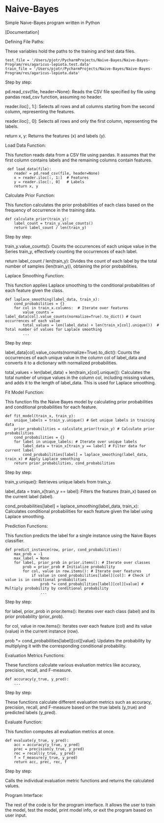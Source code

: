 # Naive-Bayes
Simple Naive-Bayes program written in Python 

[Documentation]

  Defining File Paths:

  These variables hold the paths to the training and test data files.

    test_file = '/Users/pjotr/PycharmProjects/Naive-Bayes/Naive-Bayes-Program/res/agaricus-lepiota.test.data'
    train_file = '/Users/pjotr/PycharmProjects/Naive-Bayes/Naive-Bayes-Program/res/agaricus-lepiota.data'

Step by step:

pd.read_csv(file, header=None): Reads the CSV file specified by file using pandas read_csv function, assuming no header.

reader.iloc[:, 1:]: Selects all rows and all columns starting from the second column, representing the features.

reader.iloc[:, 0]: Selects all rows and only the first column, representing the labels.

return x, y: Returns the features (x) and labels (y).

  Load Data Function:

  This function reads data from a CSV file using pandas. It assumes that the first column contains labels and the remaining columns contain features.

     def load_data(file):
        reader = pd.read_csv(file, header=None)
        x = reader.iloc[:, 1:]  # Features
        y = reader.iloc[:, 0]   # Labels
        return x, y

  Calculate Prior Function:

  This function calculates the prior probabilities of each class based on the frequency of occurrence in the training data.

    def calculate_prior(train_y):
        label_count = train_y.value_counts()  
        return label_count / len(train_y)       

Step by step: 

train_y.value_counts(): Counts the occurrences of each unique value in the Series train_y, effectively counting the occurrences of each label.

return label_count / len(train_y): Divides the count of each label by the total number of samples (len(train_y)), obtaining the prior probabilities.

  Laplace Smoothing Function:

  This function applies Laplace smoothing to the conditional probabilities of each feature given the class.

    def laplace_smoothing(label_data, train_x):
        cond_probabilities = {}
        for col in train_x.columns:  # Iterate over features
            value_counts = label_data[col].value_counts(normalize=True).to_dict() # Count occurrences of each value
            total_values = len(label_data) + len(train_x[col].unique())  # Total number of values for Laplace smoothing
            ...

Step by step:

label_data[col].value_counts(normalize=True).to_dict(): Counts the occurrences of each unique value in the column col of label_data and converts it to a dictionary with normalized probabilities.

total_values = len(label_data) + len(train_x[col].unique()): Calculates the total number of unique values in the column col, including missing values, and adds it to the length of label_data. This is used for Laplace smoothing.

  Fit Model Function:

  This function fits the Naive Bayes model by calculating prior probabilities and conditional probabilities for each feature.

    def fit_model(train_x, train_y):
        unique_labels = train_y.unique() # Get unique labels in training data
        prior_probabilities = calculate_prior(train_y) # Calculate prior probabilities
        cond_probabilities = {}
        for label in unique_labels: # Iterate over unique labels
            label_data = train_x[train_y == label] # Filter data for current label
            cond_probabilities[label] = laplace_smoothing(label_data, train_x) # Apply Laplace smoothing
        return prior_probabilities, cond_probabilities

Step by step:

train_y.unique(): Retrieves unique labels from train_y.

label_data = train_x[train_y == label]: Filters the features (train_x) based on the current label (label).

cond_probabilities[label] = laplace_smoothing(label_data, train_x): Calculates conditional probabilities for each feature given the label using Laplace smoothing.

  Prediction Functions:

  This function predicts the label for a single instance using the Naive Bayes classifier.

    def predict_instance(row, prior, cond_probabilities):
        max_prob = -1
        max_label = None
        for label, prior_prob in prior.items(): # Iterate over classes
            prob = prior_prob # Initialize probability
            for col, value in row.items(): # Iterate over features
                if value in cond_probabilities[label][col]: # Check if value is in conditional probabilities
                    prob *= cond_probabilities[label][col][value] # Multiply probability by conditional probability
                    ...

Step by step:

for label, prior_prob in prior.items(): Iterates over each class (label) and its prior probability (prior_prob).

for col, value in row.items(): Iterates over each feature (col) and its value (value) in the current instance (row).

prob *= cond_probabilities[label][col][value]: Updates the probability by multiplying it with the corresponding conditional probability.

  Evaluation Metrics Functions:

  These functions calculate various evaluation metrics like accuracy, precision, recall, and F-measure.

    def accuracy(y_true, y_pred):
        ...

Step by step:

These functions calculate different evaluation metrics such as accuracy, precision, recall, and F-measure based on the true labels (y_true) and predicted labels (y_pred).

  Evaluate Function:

  This function computes all evaluation metrics at once.
  
    def evaluate(y_true, y_pred):
        acc = accuracy(y_true, y_pred)
        prec = precision(y_true, y_pred)
        rec = recall(y_true, y_pred)
        f = f_measure(y_true, y_pred)
        return acc, prec, rec, f

Step by step:

Calls the individual evaluation metric functions and returns the calculated values.

  Program Interface:
  
The rest of the code is for the program interface. It allows the user to train the model, test the model, print model info, or exit the program based on user input.
